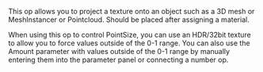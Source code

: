 This op allows you to project a texture onto an object such as a 3D mesh or MeshInstancer or Pointcloud. Should be placed after assigning a material.

When using this op to control PointSize, you can use an HDR/32bit texture to allow you to force values outside of the 0-1 range. You can also use the Amount parameter with values outside of the 0-1 range by manually entering them into the parameter panel or connecting a number op.


